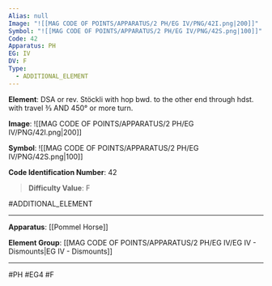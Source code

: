 ```yaml
---
Alias: null
Image: "![[MAG CODE OF POINTS/APPARATUS/2 PH/EG IV/PNG/42I.png|200]]"
Symbol: "![[MAG CODE OF POINTS/APPARATUS/2 PH/EG IV/PNG/42S.png|100]]"
Code: 42
Apparatus: PH
EG: IV
DV: F
Type:
  - ADDITIONAL_ELEMENT
---
```

**Element**: DSA or rev. Stöckli with hop bwd. to the other end through hdst. with travel 3⁄3 AND 450° or more turn.

**Image**:
![[MAG CODE OF POINTS/APPARATUS/2 PH/EG IV/PNG/42I.png|200]]

**Symbol**:
![[MAG CODE OF POINTS/APPARATUS/2 PH/EG IV/PNG/42S.png|100]]

**Code Identification Number**: 42

>**Difficulty Value**: F

#ADDITIONAL_ELEMENT
___
**Apparatus**: [[Pommel Horse]]

**Element Group**: [[MAG CODE OF POINTS/APPARATUS/2 PH/EG IV/EG IV - Dismounts|EG IV - Dismounts]]
___
#PH #EG4 #F
